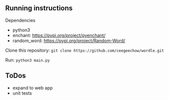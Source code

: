 ## **Running instructions**

Dependencies
- python3
- enchant: https://pypi.org/project/pyenchant/
- random_word: https://pypi.org/project/Random-Word/

Clone this repository: `git clone https://github.com/ceegeechow/wordle.git`

Run: `python3 main.py`

## **ToDos**
- expand to web app
- unit tests